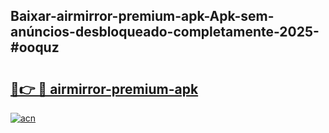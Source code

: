 ## Baixar-airmirror-premium-apk-Apk-sem-anúncios-desbloqueado-completamente-2025-#ooquz

# <h2><a href="https://ainizakaria.my?title=airmirror-premium-apk&ref=20M">🔗👉 🔴 airmirror-premium-apk</a></h2>

[![acn](https://github.com/user-attachments/assets/0f9c940e-d8b0-45ae-aac7-cd30a18b3e1c)](https://ainizakaria.my?title=airmirror-premium-apk&ref=20M)

